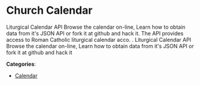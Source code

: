 # Church Calendar


Liturgical Calendar API Browse the calendar on-line, Learn how to obtain data from it's JSON API or fork it at github and hack it. The API provides access to Roman Catholic liturgical calendar acco. .  Liturgical Calendar API Browse the calendar on-line, Learn how to obtain data from it's JSON API or fork it at github and hack it



**Categories**:
- [Calendar](https://github.com/apis-list/apis-list#calendar)




